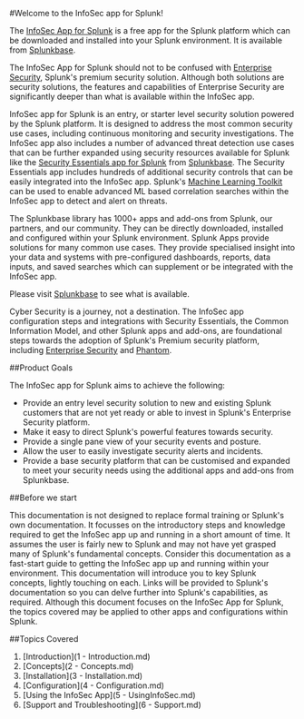 #Welcome to the InfoSec app for Splunk!

The [InfoSec App for Splunk](https://splunkbase.splunk.com/app/4240/) is a free app for the Splunk platform which can be downloaded and installed into your Splunk environment. It is available from [Splunkbase](https://splunkbase.splunk.com/).

The InfoSec App for Splunk should not to be confused with [Enterprise Security](https://www.splunk.com/en_us/software/enterprise-security.html), Splunk's premium security solution. Although both solutions are security solutions, the features and capabilities of Enterprise Security are significantly deeper than what is available within the InfoSec app.

InfoSec app for Splunk is an entry, or starter level security solution powered by the Splunk platform. It is
designed to address the most common security use cases, including continuous monitoring and security investigations. The InfoSec app also includes a number of advanced threat detection use cases that can be further expanded using security resources available for Splunk like the [Security Essentials app for Splunk](https://splunkbase.splunk.com/app/3435/) from [Splunkbase](https://splunkbase.splunk.com). The Security Essentials app includes hundreds of additional security controls that can be easily integrated into the InfoSec app. Splunk's [Machine Learning Toolkit](https://splunkbase.splunk.com/app/2890/) can be used to enable advanced ML based correlation searches within the InfoSec app to detect and alert on threats.

The Splunkbase library has 1000+ apps and add-ons from Splunk, our partners, and our community. They can be directly downloaded, installed and configured within your Splunk environment. Splunk Apps provide solutions for many common use cases. They provide specialised insight into your data and systems with pre-configured dashboards, reports, data inputs, and saved searches which can supplement or be integrated with the InfoSec app.

Please visit [Splunkbase](https://splunkbase.splunk.com/) to see what is available.

Cyber Security is a journey, not a destination. The InfoSec app configuration steps and integrations with Security Essentials, the Common Information Model, and other Splunk apps and add-ons, are foundational steps towards the adoption of Splunk's Premium security platform, including [Enterprise Security](https://www.splunk.com/en_us/software/enterprise-security.html) and [Phantom](https://www.splunk.com/en_us/software/splunk-security-orchestration-and-automation.html).

##Product Goals

The InfoSec app for Splunk aims to achieve the following:

* Provide an entry level security solution to new and existing Splunk customers that are not yet ready or able to invest in Splunk's Enterprise Security platform.
* Make it easy to direct Splunk's powerful features towards security.
* Provide a single pane view of your security events and posture.
* Allow the user to easily investigate security alerts and incidents.
* Provide a base security platform that can be customised and expanded to meet your security needs using the additional apps and add-ons from Splunkbase.

##Before we start

This documentation is not designed to replace formal training or Splunk's own documentation. It focusses on the introductory steps and knowledge required to get the InfoSec app up and running in a short amount of time. It assumes the user is fairly new to Splunk and may not have yet grasped many of Splunk's fundamental concepts. Consider this documentation as a fast-start guide to getting the InfoSec app up and running within your environment. This documentation will introduce you to key Splunk concepts, lightly touching on each. Links will be provided to Splunk's documentation so you can delve further into Splunk's capabilities, as required. Although this document focuses on the InfoSec App for Splunk, the topics covered may be applied to other apps and configurations within Splunk.

##Topics Covered

1. [Introduction](1 - Introduction.md)
2. [Concepts](2 - Concepts.md)
3. [Installation](3 - Installation.md)
4. [Configuration](4 - Configuration.md)
5. [Using the InfoSec App](5 - UsingInfoSec.md)
6. [Support and Troubleshooting](6 - Support.md)
